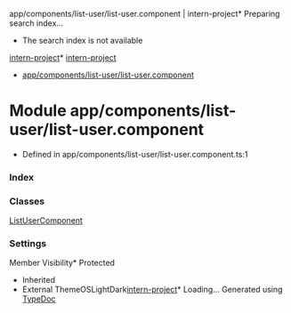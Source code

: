 
app/components/list\-user/list\-user.component \| intern\-project* Preparing search index...
* The search index is not available

[intern\-project](../index.md)* [intern\-project](../index.md)
* [app/components/list\-user/list\-user.component](app_components_list_user_list_user_component.md)

# Module app/components/list\-user/list\-user.component

* Defined in app/components/list\-user/list\-user.component.ts:1
### Index

### Classes

[ListUserComponent](../classes/app_components_list_user_list_user_component.ListUserComponent.md)
### Settings

Member Visibility* Protected
* Inherited
* External
ThemeOSLightDark[intern\-project](../index.md)* Loading...
Generated using [TypeDoc](https://typedoc.org/)


